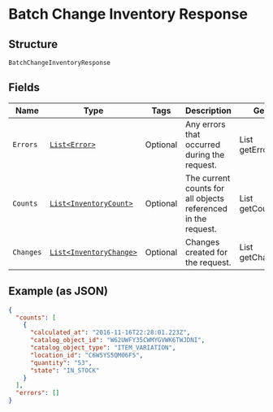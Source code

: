 
# Batch Change Inventory Response

## Structure

`BatchChangeInventoryResponse`

## Fields

| Name | Type | Tags | Description | Getter |
|  --- | --- | --- | --- | --- |
| `Errors` | [`List<Error>`](/doc/models/error.md) | Optional | Any errors that occurred during the request. | List<Error> getErrors() |
| `Counts` | [`List<InventoryCount>`](/doc/models/inventory-count.md) | Optional | The current counts for all objects referenced in the request. | List<InventoryCount> getCounts() |
| `Changes` | [`List<InventoryChange>`](/doc/models/inventory-change.md) | Optional | Changes created for the request. | List<InventoryChange> getChanges() |

## Example (as JSON)

```json
{
  "counts": [
    {
      "calculated_at": "2016-11-16T22:28:01.223Z",
      "catalog_object_id": "W62UWFY35CWMYGVWK6TWJDNI",
      "catalog_object_type": "ITEM_VARIATION",
      "location_id": "C6W5YS5QM06F5",
      "quantity": "53",
      "state": "IN_STOCK"
    }
  ],
  "errors": []
}
```

